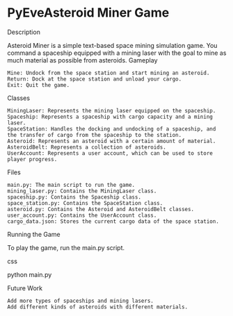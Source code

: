 # PyEveAsteroid Miner Game
Description

Asteroid Miner is a simple text-based space mining simulation game. You command a spaceship equipped with a mining laser with the goal to mine as much material as possible from asteroids.
Gameplay

    Mine: Undock from the space station and start mining an asteroid.
    Return: Dock at the space station and unload your cargo.
    Exit: Quit the game.

Classes

    MiningLaser: Represents the mining laser equipped on the spaceship.
    Spaceship: Represents a spaceship with cargo capacity and a mining laser.
    SpaceStation: Handles the docking and undocking of a spaceship, and the transfer of cargo from the spaceship to the station.
    Asteroid: Represents an asteroid with a certain amount of material.
    AsteroidBelt: Represents a collection of asteroids.
    UserAccount: Represents a user account, which can be used to store player progress.

Files

    main.py: The main script to run the game.
    mining_laser.py: Contains the MiningLaser class.
    spaceship.py: Contains the Spaceship class.
    space_station.py: Contains the SpaceStation class.
    asteroid.py: Contains the Asteroid and AsteroidBelt classes.
    user_account.py: Contains the UserAccount class.
    cargo_data.json: Stores the current cargo data of the space station.

Running the Game

To play the game, run the main.py script.

css

python main.py

Future Work

    Add more types of spaceships and mining lasers.
    Add different kinds of asteroids with different materials.
